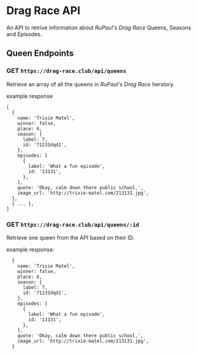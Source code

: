 # Drag Race API

An API to retrive information about _RuPaul's Drag Race_ Queens, Seasons and Episodes.

## Queen Endpoints

### GET `https://drag-race.club/api/queens`

Retrieve an array of all the queens in _RuPaul's Drag Race_ herstory.

example response
```
[
  {
    name: 'Trixie Matel',
    winner: false,
    place: 6,
    season: {
      label: 7,
      id: '71231dqd1',
    },
    episodes: [
      {
        label: 'What a fun episode',
        id: '13131',
      },
    ],
    quote: 'Okay, calm down there public school.',
    image_url: 'http://trixie-matel.com/213131.jpg',
  },
  { ... },
]
```

### GET `https://drag-race.club/api/queens/:id`

Retrieve one queen from the API based on their ID.

example response:

```
  {
    name: 'Trixie Matel',
    winner: false,
    place: 6,
    season: {
      label: 7,
      id: '71231dqd1',
    },
    episodes: [
      {
        label: 'What a fun episode',
        id: '13131',
      },
    ],
    quote: 'Okay, calm down there public school.',
    image_url: 'http://trixie-matel.com/213131.jpg',
  }
```
